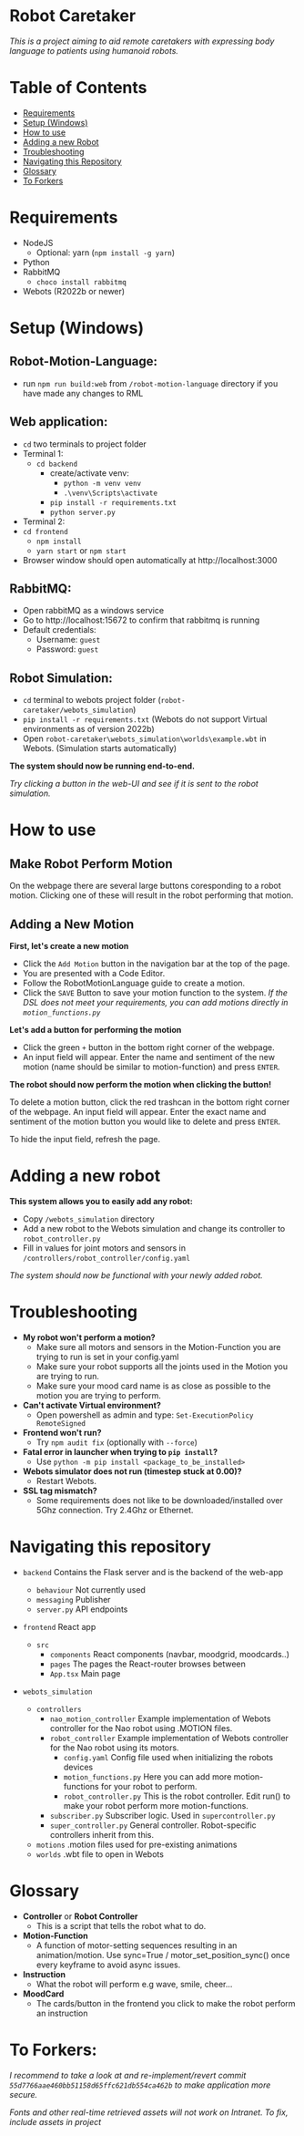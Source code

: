 # **Robot Caretaker**
*This is a project aiming to aid remote caretakers with expressing body language to patients using humanoid robots.*

# Table of Contents
- [Requirements](#requirements)
- [Setup (Windows)](#setup-windows)
- [How to use](#how-to-use)
- [Adding a new Robot](#adding-a-new-robot)
- [Troubleshooting](#troubleshooting)
- [Navigating this Repository](#navigating-this-repository)
- [Glossary](#glossary)
- [To Forkers](#to-forkers)

# Requirements
- NodeJS
    - Optional: yarn (`npm install -g yarn`) 
- Python
- RabbitMQ
    - `choco install rabbitmq`
- Webots (R2022b or newer)

# Setup (Windows)
## Robot-Motion-Language:
- run `npm run build:web` from `/robot-motion-language` directory if you have made any changes to RML
## Web application:
- `cd` two terminals to project folder
- Terminal 1:
    - `cd backend`
        - create/activate venv:
            - `python -m venv venv`
            - `.\venv\Scripts\activate`
        - `pip install -r requirements.txt`
        - `python server.py`
- Terminal 2:
- `cd frontend`
    - `npm install`
    - `yarn start` or `npm start`
- Browser window should open automatically at http://localhost:3000

## RabbitMQ:
- Open rabbitMQ as a windows service
- Go to http://localhost:15672 to confirm that rabbitmq is running
- Default credentials:
    - Username: `guest`
    - Password: `guest`

## Robot Simulation:
- `cd` terminal to webots project folder (`robot-caretaker/webots_simulation`)
- `pip install -r requirements.txt` (Webots do not support Virtual environments as of version 2022b)
- Open `robot-caretaker\webots_simulation\worlds\example.wbt` in Webots. (Simulation starts automatically)

**The system should now be running end-to-end.**

*Try clicking a button in the web-UI and see if it is sent to the robot simulation.*

# How to use
## Make Robot Perform Motion

On the webpage there are several large buttons coresponding to a robot motion.
Clicking one of these will result in the robot performing that motion.

## Adding a New Motion
**First, let's create a new motion**
* Click the `Add Motion` button in the navigation bar at the top of the page.
* You are presented with a Code Editor.
* Follow the RobotMotionLanguage guide to create a motion.
* Click the `SAVE` Button to save your motion function to the system.
*If the DSL does not meet your requirements, you can add motions directly in `motion_functions.py`*

**Let's add a button for performing the motion**
* Click the green `+` button in the bottom right corner of the webpage.
* An input field will appear. Enter the name and sentiment of the new motion (name should be similar to motion-function) and press `ENTER`.

**The robot should now perform the motion when clicking the button!**


To delete a motion button, click the red trashcan in the bottom right corner of the webpage.
An input field will appear. Enter the exact name and sentiment of the motion button you would like to delete and press `ENTER`.

To hide the input field, refresh the page. 

# Adding a new robot
**This system allows you to easily add any robot:**
* Copy `/webots_simulation` directory
* Add a new robot to the Webots simulation and change its controller to `robot_controller.py`
* Fill in values for joint motors and sensors in `/controllers/robot_controller/config.yaml`

*The system should now be functional with your newly added robot.*

# Troubleshooting
- **My robot won't perform a motion?**
    - Make sure all motors and sensors in the Motion-Function you are trying to run is set in your config.yaml
    - Make sure your robot supports all the joints used in the Motion you are trying to run.
    - Make sure your mood card name is as close as possible to the motion you are trying to perform.
- **Can't activate Virtual environment?**
    - Open powershell as admin and type: `Set-ExecutionPolicy RemoteSigned`
- **Frontend won't run?**
    - Try `npm audit fix` (optionally with `--force`)
- **Fatal error in launcher when trying to `pip install`?**
    - Use `python -m pip install <package_to_be_installed>`
- **Webots simulator does not run (timestep stuck at 0.00)?**
    - Restart Webots.
- **SSL tag mismatch?**
    - Some requirements does not like to be downloaded/installed over 5Ghz connection. Try 2.4Ghz or Ethernet.

# Navigating this repository
- `backend` Contains the Flask server and is the backend of the web-app
    - `behaviour` Not currently used
    - `messaging` Publisher
    - `server.py` API endpoints

- `frontend` React app
    - `src`
        - `components` React components (navbar, moodgrid, moodcards..)
        - `pages` The pages the React-router browses between
        - `App.tsx` Main page

- `webots_simulation`
    - `controllers` 
        - `nao_motion_controller` Example implementation of Webots controller for the Nao robot using .MOTION files.
        - `robot_controller` Example implementation of Webots controller for the Nao robot using its motors.
            - `config.yaml` Config file used when initializing the robots devices
            - `motion_functions.py` Here you can add more motion-functions for your robot to perform.
            - `robot_controller.py` This is the robot controller. Edit run() to make your robot perform more motion-functions.
        - `subscriber.py` Subscriber logic. Used in `supercontroller.py`
        - `super_controller.py` General controller. Robot-specific controllers inherit from this.
    - `motions` .motion files used for pre-existing animations
    - `worlds` .wbt file to open in Webots
    
# Glossary
- **Controller** or **Robot Controller**
    - This is a script that tells the robot what to do.
- **Motion-Function**
    - A function of motor-setting sequences resulting in an animation/motion. Use sync=True / motor_set_position_sync() once every keyframe to avoid async issues.
- **Instruction**
    - What the robot will perform e.g wave, smile, cheer...
- **MoodCard**
    - The cards/button in the frontend you click to make the robot perform an instruction
    
# To Forkers:
*I recommend to take a look at and re-implement/revert commit `55d7766aae460bb51158d65ffc621db554ca462b` to make application more secure.*

*Fonts and other real-time retrieved assets will not work on Intranet. To fix, include assets in project*
